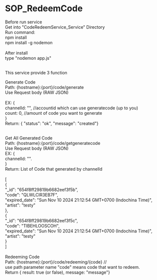 # SOP_RedeemCode
Before run service<br>
Get into "CodeRedeemService_Service" Directory<br>
Run command:<br>
npm install<br>
npm install -g nodemon<br>
<br>
After install<br>
type "nodemon app.js" <br>
<br>

This service provide 3 function<br>

Generate Code <br>
Path: {hostname}:{port}/code/generate <br>
Use Request body (RAW JSON)<br><br>
EX: {<br>
  channelId: "", //accountid which can use generatecode (up to you)<br>
  count: 0, //amount of code you want to generate<br>
}<br>
Return: {
        "status": "ok",
        "message": "created"}
    
<br>
Get All Generated Code<br>
Path: {hostname}:{port}/code/getgeneratecode<br>
Use Request body (RAW JSON)<br>
EX: { <br>
  channelId: "". <br>
}<br>
Return: List of Code that generated by channelId<br><br>
[<br>
    {<br>
        "_id": "654f8ff29819b6682eef3f5b",<br>
        "code": "QLWLCIR3EB7F",<br>
        "expired_date": "Sun Nov 10 2024 21:12:54 GMT+0700 (Indochina Time)",<br>
        "artist": "testy"<br>
    },<br>
    {<br>
        "_id": "654f8ff29819b6682eef3f5c",<br>
        "code": "TIBEHLOOSCOH",<br>
        "expired_date": "Sun Nov 10 2024 21:12:54 GMT+0700 (Indochina Time)",<br>
        "artist": "testy"<br>
    }<br>
]<br><br>
Redeeming Code<br>
Path: {hostname}:{port}/code/redeeming/{code} //<br>
use path parameter name "code" means code that want to redeem. <br>
Return { result: true (or false), message: "message"} <br>
